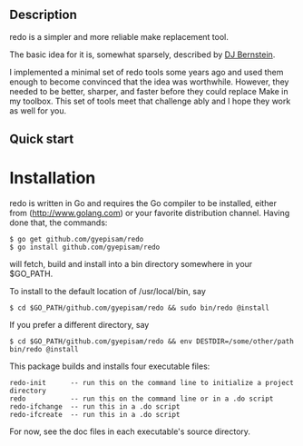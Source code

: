 ## Description

redo is a simpler and more reliable make replacement tool.

The basic idea for it is, somewhat sparsely, described by [DJ Bernstein](http://cr.yp.to/redo.html).

I implemented a minimal set of redo tools some years ago and used them enough to become convinced
that the idea was worthwhile. However, they needed to be better, sharper, and faster before they could
replace Make in my toolbox. This set of tools meet that challenge ably and I hope they work as well for you.

## Quick start

# Installation

redo is written in Go and requires the Go compiler to be installed, either from (http://www.golang.com) or your favorite distribution channel. Having done that, the commands:

    $ go get github.com/gyepisam/redo
    $ go install github.com/gyepisam/redo

will fetch, build and install into a bin directory somewhere in your $GO_PATH.

To install to the default location of /usr/local/bin, say

    $ cd $GO_PATH/github.com/gyepisam/redo && sudo bin/redo @install

If you prefer a different directory, say

    $ cd $GO_PATH/github.com/gyepisam/redo && env DESTDIR=/some/other/path bin/redo @install

This package builds and installs four executable files:


    redo-init      -- run this on the command line to initialize a project directory
    redo           -- run this on the command line or in a .do script  
    redo-ifchange  -- run this in a .do script
    redo-ifcreate  -- run this in a .do script


For now, see the doc files in each executable's source directory.
